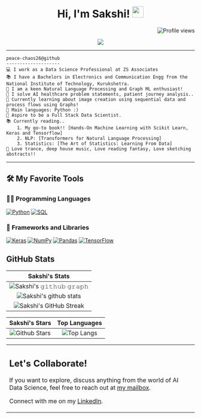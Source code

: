 <h1 align="center">
Hi, I'm Sakshi!
  <img src="https://media.giphy.com/media/hvRJCLFzcasrR4ia7z/giphy.gif" width="30"></h1>
 <!--<img src="https://komarev.com/ghpvc/?username=peace-chaos26&label=Profile%20Views&color=0e75b6&style=flat" align='right' alt="sakshi" />-->
 <img src="https://gpvc.arturio.dev/peace-chaos26" alt="Profile views" align='right'/> <a href="https://github.com/peace-chaos26/peace-chaos26/"> </a> 
<br/>

<p align="center">
  <a href="https://github.com/DenverCoder1/readme-typing-svg"><img src="https://readme-typing-svg.herokuapp.com?lines=Data+Scientist+Professional;Graph%20NLP%20Explorer&center=true&width=380&height=45"></a>
</p>

<hr>

```
peace-chaos26@github
--------------------
💻 I work as a Data Science Professional at ZS Associates
📚 I have a Bachelors in Electronics and Communication Engg from the National Institute of Technology, Kurukshetra.
📝 I am a keen Natural Language Processing and Graph ML enthusiast!
🔭 I solve AI healthcare problem statements, patient journey analysis..
🌱 Currently learning about image creation using sequential data and process flows using Graphs!
🌟 Main languages: Python :)
🚩 Aspire to be a Full Stack Data Scientist.
📚 Currently reading..
    1. My go-to book!! [Hands-On Machine Learning with Scikit Learn, Keras and Tensorflow]
    2. NLP: [Transformers for Natural Language Processing]
    3. Statistics: [The Art of Statistics: Learning From Data]
🎵 Love trance, deep house music, Love reading fantasy, Love sketching abstracts!!
```
<hr>


## 🛠️ My Favorite Tools

### 👨‍💻 Programming Languages

<p>
    <a href="https://github.com/search?q=user%3ADenverCoder1+is%3Arepo+language%3Apython"><img alt="Python" src="https://img.shields.io/badge/Python%20-%2314354C.svg?logo=python&logoColor=white"></a>
    <a href="https://github.com/search?q=user%3ADenverCoder1+is%3Arepo+language%3Asql"><img alt="SQL" src="https://img.shields.io/badge/SQL%20-%23025E8C.svg?logo=amazon-dynamodb&logoColor=white"></a>

### 🧰 Frameworks and Libraries

<p>
    <a href="#"><img alt="Keras" src="https://img.shields.io/badge/Keras%20-%23D00000.svg?logo=Keras&logoColor=white"></a>
    <a href="#"><img alt="NumPy" src="https://img.shields.io/badge/Numpy%20-%23013243.svg?logo=numpy&logoColor=white"></a>
    <a href="#"><img alt="Pandas" src="https://img.shields.io/badge/Pandas%20-%23150458.svg?logo=pandas&logoColor=white"></a>
    <a href="#"><img alt="TensorFlow" src="https://img.shields.io/badge/TensorFlow%20-%23FF6F00.svg?logo=TensorFlow&logoColor=white"></a>

</p>

## GitHub Stats

|                                                                     Sakshi's Stats                                                                     |
|:------------------------------------------------------------------------------------------------------------------------------------------------------:|
| ![Sakshi's 𝚐𝚒𝚝𝚑𝚞𝚋 𝚐𝚛𝚊𝚙𝚑](https://activity-graph.herokuapp.com/graph?username=peace-chaos26&theme=react-dark&hide_border=true&area=true) |
| ![Sakshi's github stats](https://github-readme-stats.vercel.app/api?username=peace-chaos26&show_icons=true&theme=algolia)              | 
| ![Sakshi's GitHub Streak](https://github-readme-streak-stats.herokuapp.com/?user=peace-chaos26&theme=algolia)                    | 
    

|                                                                                                      Sakshi's Stars                                                                                                       |                                                           Top Languages                                                           |      
|:-------------------------------------------------------------------------------------------------------------------------------------------------------------------------------------------------------------------------:|:---------------------------------------------------------------------------------------------------------------------------------:|
| ![Github Stars](https://github-readme-stats.vercel.app/api?username=peace-chaos26&show_icons=true&locale=en&count_private=true&hide_rank=true&custom_title=My%20GitHub%20Stats&disable_animations=true&theme=algolia) | ![Top Langs](https://github-readme-stats.vercel.app/api/top-langs/?username=Aditya664&langs_count=8&theme=algolia&layout=compact) |




<table style="border: none">
  <tr>
  <td width="50%" valign="top">

## Let's Collaborate!

If you want to explore, discuss anything from the world of AI Data Science, feel free to reach out at <a href="mailto:ssakshi231@gmail.com">my mailbox</a>.

Connect with me on my <a href="https://www.linkedin.com/in/peace-chaos/">LinkedIn</a>.
